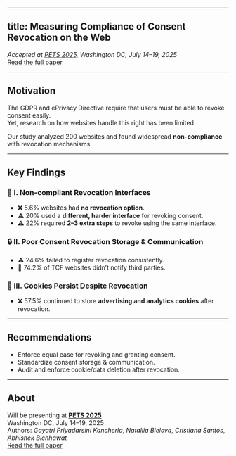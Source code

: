 
---
title: Measuring Compliance of Consent Revocation on the Web
---
<link rel="stylesheet" href="assets/css/custom.css">

_Accepted at [PETS 2025](https://petsymposium.org/2025/), Washington DC, July 14–19, 2025_  
[Read the full paper](https://arxiv.org/abs/2411.15414)

---

## Motivation

The GDPR and ePrivacy Directive require that users must be able to revoke consent easily.  
Yet, research on how websites handle this right has been limited.

Our study analyzed 200 websites and found widespread **non-compliance** with revocation mechanisms.

---

## Key Findings

### 🧩 I. Non-compliant Revocation Interfaces

- ❌ 5.6% websites had **no revocation option**.  
- ⚠️ 20% used a **different, harder interface** for revoking consent.  
- ⚠️ 22% required **2–3 extra steps** to revoke using the same interface.

### 🔒 II. Poor Consent Revocation Storage & Communication

- ⚠️ 24.6% failed to register revocation consistently.  
- 🚫 74.2% of TCF websites didn’t notify third parties.

### 🍪 III. Cookies Persist Despite Revocation

- ❌ 57.5% continued to store **advertising and analytics cookies** after revocation.

---

## Recommendations

- Enforce equal ease for revoking and granting consent.  
- Standardize consent storage & communication.  
- Audit and enforce cookie/data deletion after revocation.

---

## About

Will be presenting at **[PETS 2025](https://petsymposium.org/2025/)**  
Washington DC, July 14–19, 2025  
Authors: *Gayatri Priyadarsini Kancherla*, *Nataliia Bielova*, *Cristiana Santos*, *Abhishek Bichhawat*   
[Read the full paper](https://arxiv.org/abs/2411.15414)
